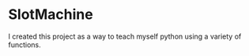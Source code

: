 # SlotMachine

I created this project as a way to teach myself python using a variety of functions. 
